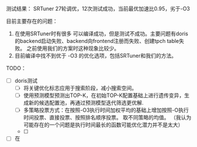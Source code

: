 测试结果：
SRTuner 27轮调优，12次测试成功，当前最优加速比0.95，劣于-O3

目前主要存在的问题：
1. 在使用SRTuner时有很多 可以编译成功，但是测试不成功。主要问题有doris的backend启动失败、backend向frontend注册而失败、创建tpch table失败。 之前使用我们的方案时这种现象比较少。
2. 目前编译中找不到优于 -O3 的优化选项，包括SRTuner和我们的方法。

TODO：
- [ ] doris测试
	- [ ] 将关键优化标志应用于搜索阶段，减小搜索空间。
	- [ ] 使用预测模型预测出TOP-K，在初始TOP-K配置基础上进行遗传变异，生成新的候选配置池，再通过预测模型迭代筛选更优解.
	- [ ] 多策略投票方式：在按照-O3执行时间加权平均的基础上增加按照-O执行时间投票、直接投票、按照排名顺序投票。  取不同策略的均值。     （我认为可能存在的一个问题是执行时间最长的函数可能优化潜力并不是太大）
	- [ ] 
- [ ] 在